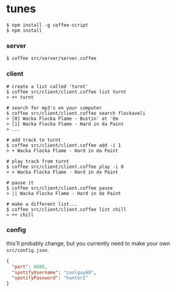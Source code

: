 # tunes

```shell
$ npm install -g coffee-script
$ npm install
```

### server

```shell
$ coffee src/server/server.coffee
```

### client

```shell
# create a list called 'turnt'
$ coffee src/client/client.coffee list turnt
> ++ turnt

# search for mp3's on your computer
$ coffee src/client/client.coffee search flockaveli
> [0] Wacka Flocka Flame - Bustin' at 'Em
> [1] Wacka Flocka Flame - Hard in da Paint
> ...

# add track to turnt
$ coffee src/client/client.coffee add -i 1
> + Wacka Flocka Flame - Hard in da Paint

# play track from turnt
$ coffee src/client/client.coffee play -i 0
> > Wacka Flocka Flame - Hard in da Paint

# pause it
$ coffee src/client/client.coffee pause
> || Wacka Flocka Flame - Hard in da Paint

# make a different list...
$ coffee src/client/client.coffee list chill
> ++ chill
```

### config

this'll probably change, but you currently need to make your own `src/config.json`.

```json
{
  "port": 8888,
  "spotifyUsername": "coolguy69",
  "spotifyPassword": "hunter2"
}
```
